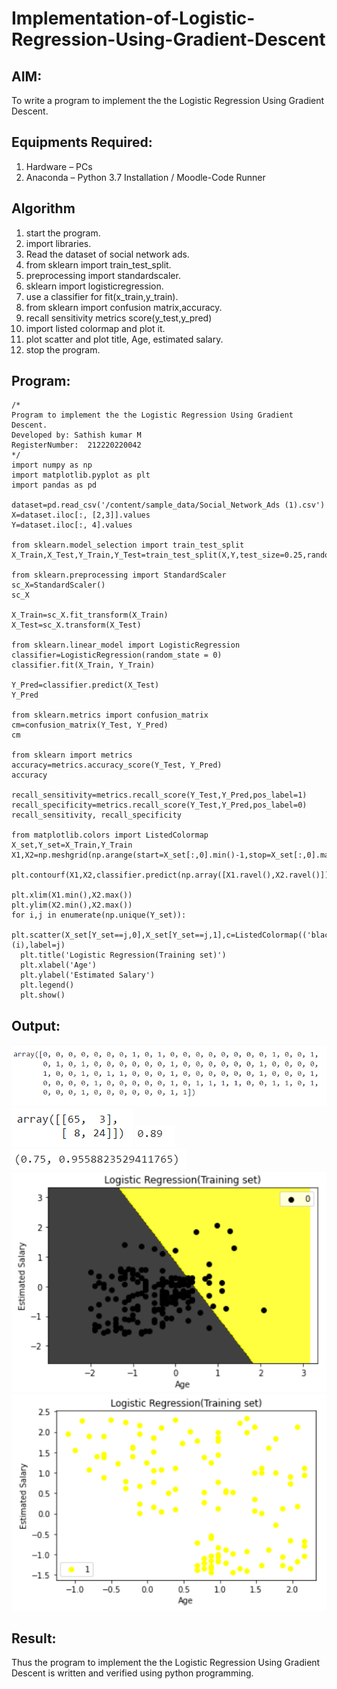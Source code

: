# Implementation-of-Logistic-Regression-Using-Gradient-Descent

## AIM:
To write a program to implement the the Logistic Regression Using Gradient Descent.

## Equipments Required:
1. Hardware – PCs
2. Anaconda – Python 3.7 Installation / Moodle-Code Runner

## Algorithm
1. start the program.
2. import libraries.
3. Read the dataset of social network ads.
4. from sklearn import train_test_split.
5. preprocessing import standardscaler.
6. sklearn import logisticregression.
7. use a classifier for fit(x_train,y_train).
8. from sklearn import confusion matrix,accuracy.
9. recall sensitivity metrics score(y_test,y_pred)
10. import listed colormap and plot it.
11. plot scatter and plot title, Age, estimated salary.
12. stop the program.

## Program:
```
/*
Program to implement the the Logistic Regression Using Gradient Descent.
Developed by: Sathish kumar M
RegisterNumber:  212220220042
*/
import numpy as np
import matplotlib.pyplot as plt
import pandas as pd

dataset=pd.read_csv('/content/sample_data/Social_Network_Ads (1).csv')
X=dataset.iloc[:, [2,3]].values
Y=dataset.iloc[:, 4].values

from sklearn.model_selection import train_test_split
X_Train,X_Test,Y_Train,Y_Test=train_test_split(X,Y,test_size=0.25,random_state=0)

from sklearn.preprocessing import StandardScaler
sc_X=StandardScaler()
sc_X

X_Train=sc_X.fit_transform(X_Train)
X_Test=sc_X.transform(X_Test)

from sklearn.linear_model import LogisticRegression
classifier=LogisticRegression(random_state = 0)
classifier.fit(X_Train, Y_Train)

Y_Pred=classifier.predict(X_Test)
Y_Pred

from sklearn.metrics import confusion_matrix
cm=confusion_matrix(Y_Test, Y_Pred)
cm

from sklearn import metrics
accuracy=metrics.accuracy_score(Y_Test, Y_Pred)
accuracy

recall_sensitivity=metrics.recall_score(Y_Test,Y_Pred,pos_label=1)
recall_specificity=metrics.recall_score(Y_Test,Y_Pred,pos_label=0)
recall_sensitivity, recall_specificity

from matplotlib.colors import ListedColormap
X_set,Y_set=X_Train,Y_Train
X1,X2=np.meshgrid(np.arange(start=X_set[:,0].min()-1,stop=X_set[:,0].max()+1,step=0.01),np.arange(start=X_set[:,1].min()-1,stop=X_set[:,1].max()+1,step=0.01))

plt.contourf(X1,X2,classifier.predict(np.array([X1.ravel(),X2.ravel()]).T).reshape(X1.shape),alpha=0.75,cmap=ListedColormap(('black','yellow')))

plt.xlim(X1.min(),X2.max())
plt.ylim(X2.min(),X2.max())
for i,j in enumerate(np.unique(Y_set)):
  plt.scatter(X_set[Y_set==j,0],X_set[Y_set==j,1],c=ListedColormap(('black','yellow'))(i),label=j)
  plt.title('Logistic Regression(Training set)')
  plt.xlabel('Age')
  plt.ylabel('Estimated Salary')
  plt.legend()
  plt.show()
```

## Output:
![logistic regression using gradient descent](/OP%201.png)
![logistic regression using gradient descent](/OP%202.png)
![logistic regression using gradient descent](/OP%203.png)
![logistic regression using gradient descent](/OP%204.png)
![logistic regression using gradient descent](/OP%205.png)
![logistic regression using gradient descent](/OP%206.png)
## Result:
Thus the program to implement the the Logistic Regression Using Gradient Descent is written and verified using python programming.

